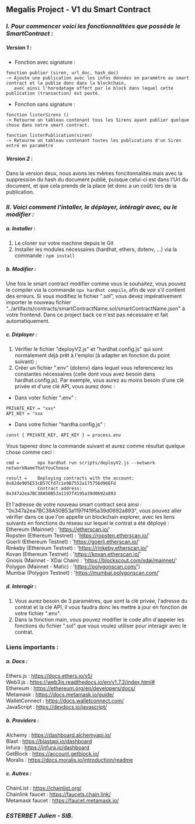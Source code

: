 ## Megalis Project - V1 du Smart Contract

### _I. Pour commencer voici  les fonctionnalitées que possède le SmartContract :_

##### Version 1 :
- Fonction avec signature : 
```
fonction publier (siren, url_doc, hash_doc)
-> Ajoute une publication avec les infos données en paramètre au smart contract et la publie donc dans la blockchain,
   avec ainsi l'horodatage offert par le block dans lequel cette publication (transaction) est posté.
```

- Fonction sans signature : 
```
fonction listerSirens ()
-> Retourne un tableau contenant tous les Sirens ayant publier quelque chose dans notre smart contract.

fonction listerPublication(siren)
-> Retourne un tableau contenant toutes les publications d'un Siren entré en paramètre
```

##### Version 2 :
Dans la version deux, nous avons les mêmes foncitonnalités mais avec la suppression du hash du document publié, puisque celui-ci est dans l'Url du document, et que cela prends de la place (et donc a un coût) lors de la publication.

### _II. Voici comment l'intaller, le déployer, intéragir avec, ou le modifier :_
##### a. Installer :
1. Le cloner sur votre machine depuis le Git
2. Installer les modules nécessaires (hardhat, ethers, dotenv, ...) via la commande : ```npm install```

##### b. Modifier : 
Une fois le smart contract modifier comme vous le souhaitez, vous pouvez le compiler via la commande ```npx hardhat compile```, afin de voir s'il contient des erreurs. Si vous modifiez le fichier ".sol", vous devez impérativement importer le nouveau fichier "../artifacts/contracts/smartContractName.sol/smartContractName.json" à votre frontend. Dans ce project back ce n'est pas nécessaire et fait automatiquement.

##### c. Déployer : 
1. Vérifier le fichier "deployV2.js" et "hardhat.config.js" qui sont normalement déjà prêt à l'emploi (à adapter en fonction du point suivant) ;
2. Créer un fichier ".env" (dotenv) dans lequel vous referencerez les constantes nécessaires (celle dont vous avez besoin dans hardhat.config.js).
Par exemple, vous aurez au moins besoin d'une clé privée et d'une clé API, vous aurez donc :

- Dans voter fichier ".env" :
```
PRIVATE_KEY = "xxx"
API_KEY = "xxx
```

- Dans votre fichier "hardha.config.js" :
```
const { PRIVATE_KEY, API_KEY } = process.env
```

Vous taperez donc la commande suivant et aurez comme résultat quelque chose comme ceci : 
```
cmd =       npx hardhat run scripts/deployV2.js --network networkNameThatYouChoose

result =    Deploying contracts with the account: 0x82de905E53cB57Cfd7c1e9B7552a175756d96EFd
            Contract address: 0x347a2ea7BC38A50B53a1197f4195a39d0692a893
```

Et l'adresse de votre nouveau smart contract sera ainsi : "0x347a2ea7BC38A50B53a1197f4195a39d0692a893", vous pouvez aller vérifier dans ce que l'on appelle un blockchain explorer, avec les liens suivants en fonctions du réseau sur lequel le contrat a été déployé :    
Ethereum (Mainnet) : 'https://etherscan.io/'    
Ropsten (Ethereum Testnet) : 'https://ropsten.etherscan.io/'    
Goerli (Ethereum Testnet) : 'https://goerli.etherscan.io/'  
Rinkeby (Ethereum Testnet) : 'https://rinkeby.etherscan.io/'    
Kovan (Ethereum Testnet) : 'https://kovan.etherscan.io/'    
Gnosis (Mainnet - XDai Chain) : 'https://blockscout.com/xdai/mainnet/'  
Polygon (Mainnet - Matic) : 'https://polygonscan.com/')     
Mumbai (Polygon Testnet) : 'https://mumbai.polygonscan.com/'    

##### d. Interagir : 
1. Vous aurez besoin de 3 paramètres, que sont la clé privée, l'adresse du contrat et la clé API, il vous faudra donc les mettre à jour en fonction de votre fichier ".env". 
2. Dans la fonction main, vous pouvez modifier le code afin d'appeler les fonctions du fichier ".sol" que vous voulez utiliser pour interagir avec le contrat.


### Liens importants : 
##### a. Docs :
Ethers.js : https://docs.ethers.io/v5/  
Web3.js : https://web3js.readthedocs.io/en/v1.7.3/index.html#   
Ethereum : https://ethereum.org/en/developers/docs/     
Metamask : https://docs.metamask.io/guide/  
WalletConnect : https://docs.walletconnect.com/     
JavaScript : https://devdocs.io/javascript/     

##### b. Providers : 
Alchemy : https://dashboard.alchemyapi.io/  
Blast : https://blastapi.io/dashboard   
Infura : https://infura.io/dashboard    
GetBlock : https://account.getblock.io/     
Moralis : https://docs.moralis.io/introduction/readme   

##### c. Autres : 
ChainList : https://chainlist.org/  
Chainlink faucet : https://faucets.chain.link/  
Metamask faucet : https://faucet.metamask.io/   



### **_ESTERBET Julien - SIB._**